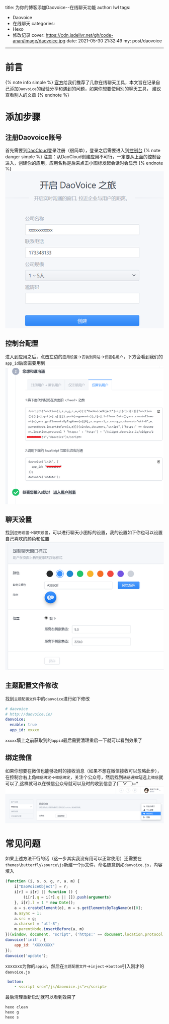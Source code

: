 title: 为你的博客添加Daovoice--在线聊天功能
author: lwl
tags:
  - Daovoice
  - 在线聊天
categories:
  - Hexo
  - 修改记录
cover: https://cdn.jsdelivr.net/gh/code-anan/image/daovoice.jpg
date: 2021-05-30 21:32:49
my: post/daovoice
---
<meta name="referrer" content="no-referrer" />

# 前言
{% note info simple %}
[官方](https://butterfly.js.org/posts/ceeb73f/#%E5%9C%A8%E7%B6%AB%E8%81%8A%E5%A4%A9)给我们推荐了几款在线聊天工具，本文旨在记录自己添加`Daovoice`的经验分享和遇到的问题，如果你想要使用别的聊天工具， 建议查看别人的文章
{% endnote %}

# 添加步骤
## 注册Daovoice账号
首先需要到[DaoCloud](https://account.daocloud.io/signin)登录注册（很简单），登录之后需要进入到[控制台](http://dashboard.daovoice.io/get-started)
{% note danger simple %}
注意：从DaoCloud创建应用不可行，一定要从上面的控制台进入，创建你的应用，应用名称是后来点击小图标发起会话时会显示
{% endnote %}
<img src="/img/posts/daocloud.png">

## 控制台配置
进入到应用之后，点击左边的`应用设置`->`安装到网站`->`仅匿名用户`，下方会看到我们的`app_id`后面需要用到
<img src="/img/posts/appid.png">

## 聊天设置
找到`应用设置`->`聊天设置`，可以进行聊天小图标的设置，我的设置如下你也可以设置自己喜欢的颜色和位置
<img src="/img/posts/liaotian.png">

## 主题配置文件修改
找到`主题配置文件`中的`daovoice`进行如下修改
```yaml
# daovoice
# http://daovoice.io/
daovoice:
  enable: true
  app_id: xxxxx
```
`xxxxx`填上之前获取到的`appid`最后需要清理重启一下就可以看到效果了

## 绑定微信
如果你想要在微信也能够及时的接收消息（如果不想在微信接收可以忽略此步），在控制台右上角`微信绑定`->`微信绑定`，关注个公众号，然后找到`通话通知`勾选上`微信`就可以了,这样就可以在微信公众号就可以及时的收到信息了(￣▽￣)~*
<img src="/img/posts/bangding.png">

# 常见问题
如果上述方法不行的话（这一步其实我没有用可以正常使用）还需要在`themes\butterfly\source\js`新建一个js文件，命名随意例如`daovoice.js`，内容填入
```js
(function (i, s, o, g, r, a, m) {
    i["DaoVoiceObject"] = r;
    i[r] = i[r] || function () {
        (i[r].q = i[r].q || []).push(arguments)
    }, i[r].l = 1 * new Date();
    a = s.createElement(o), m = s.getElementsByTagName(o)[0];
    a.async = 1;
    a.src = g;
    a.charset = "utf-8";
    m.parentNode.insertBefore(a, m)
})(window, document, "script", ('https:' == document.location.protocol ? 'https:' : 'http:') + "//widget.daovoice.io/widget/XXXXXXXX.js", "daovoice");
daovoice('init', {
    app_id: "XXXXXXXX"
});
daovoice('update');
```
xxxxxxx为你的`appid`，然后在`主题配置文件`->`inject`->`bottom`引入刚才的`daovoice.js`
```yaml
 bottom:
    - <script src="/js/daovoice.js"></script>
```
最后清理重新启动就可以看到效果了
```
hexo clean
hexo g
hexo s
```